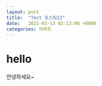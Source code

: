 ```yaml
---
layout: post
title:  "Test 포스팅22"
date:   2021-03-13 02:13:06 +0900
categories: 아파트
---
```


# hello

안녕하세요~


